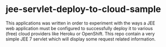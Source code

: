 jee-servlet-deploy-to-cloud-sample
=
This applications was written in order to experiment with the ways a JEE web application must be configured to successfully deploy it to various (free) cloud providers like Heroku or OpenShift.
This repo contain a very simple JEE 7 servlet which will display some request related information.
